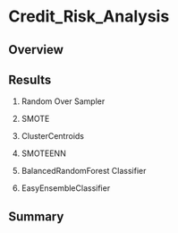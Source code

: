 # Credit_Risk_Analysis

## Overview

## Results
1. Random Over Sampler


2. SMOTE
3. ClusterCentroids
4. SMOTEENN
5. BalancedRandomForest Classifier
6. EasyEnsembleClassifier

## Summary 
